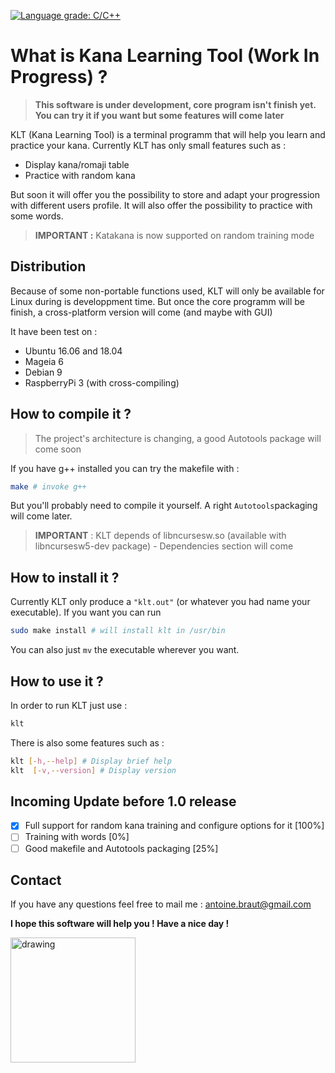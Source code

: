 [![Language grade: C/C++](https://img.shields.io/lgtm/grade/cpp/g/Brautantoine/KLT.svg?logo=lgtm&logoWidth=18)](https://lgtm.com/projects/g/Brautantoine/KLT/context:cpp)
# What is Kana Learning Tool (Work In Progress) ? ##
>**This software is under development, core program isn't finish yet. You can try it if you want but some features will come later**

KLT (Kana Learning Tool) is a terminal programm that will help you learn and practice your kana. Currently KLT has only small features such as :
* Display kana/romaji table
* Practice with random kana

But soon it will offer you the possibility to store and adapt your progression with different users profile. It will also offer the possibility to practice with some words.
>**IMPORTANT :** Katakana is now supported on random training mode

## Distribution ##

Because of some non-portable functions used, KLT will only be available for Linux during is developpment time. But once the core programm will be finish, a cross-platform version will come (and maybe with GUI)

It have been test on :
* Ubuntu 16.06 and 18.04
* Mageia 6
* Debian 9
* RaspberryPi 3 (with cross-compiling)

## How to compile it ? ##
>The project's architecture is changing, a good Autotools package will come soon

If you have g++ installed you can try the makefile with :
```sh
make # invoke g++
```

But you'll probably need to compile it yourself. A right `Autotools`packaging will come later.

> **IMPORTANT** : KLT depends of libncursesw.so (available with libncursesw5-dev package) - Dependencies section will come

## How to install it ? ##

Currently KLT only produce a `"klt.out"` (or whatever you had name your executable). If you want you can run
```sh
sudo make install # will install klt in /usr/bin
```

You can also just `mv` the executable wherever you want.

## How to use it ? ##

In order to run KLT just use :
```sh
klt
```

There is also some features such as :
```sh
klt [-h,--help] # Display brief help
klt  [-v,--version] # Display version
```


## Incoming Update before 1.0 release ##

- [x] Full support for random kana training and configure options for it [100%]
- [ ] Training with words [0%]
- [ ] Good makefile and Autotools packaging [25%]

## Contact ##

If you have any questions feel free to mail me : <antoine.braut@gmail.com>

**I hope this software will help you ! Have a nice day !**

<img src="https://images.ecosia.org/x8hEzRW0N0B1oHUTXqREorZ73aE=/0x390/smart/https%3A%2F%2Fcdn170.picsart.com%2Fupscale-241091004033212.png%3Fr1024x1024" alt="drawing" width="200"/>
